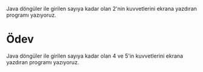 ﻿Java döngüler ile girilen sayıya kadar olan 2'nin kuvvetlerini ekrana yazdıran programı yazıyoruz.

# Ödev

Java döngüler ile girilen sayıya kadar olan 4 ve 5'in kuvvetlerini ekrana yazdıran programı yazıyoruz.